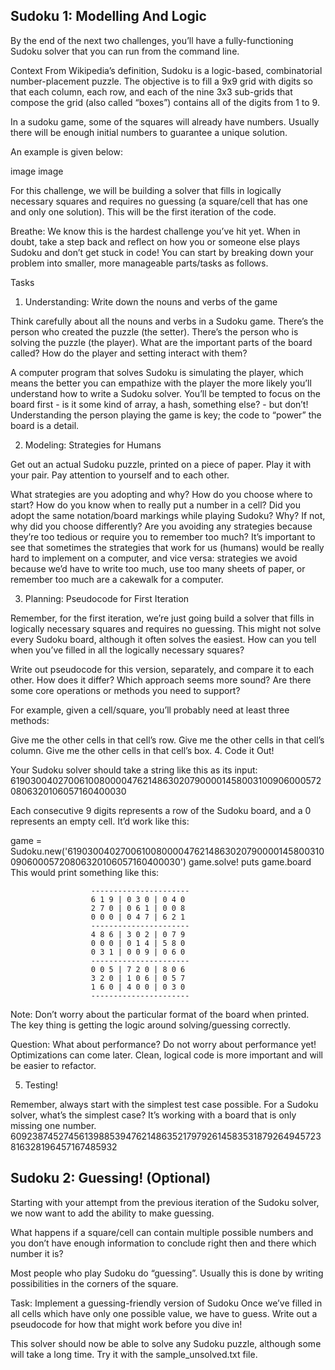 Sudoku 1: Modelling And Logic
------
By the end of the next two challenges, you’ll have a fully-functioning Sudoku solver that you can run from the command line.

Context
From Wikipedia’s definition, Sudoku is a logic-based, combinatorial number-placement puzzle. The objective is to fill a 9x9 grid with digits so that each column, each row, and each of the nine 3x3 sub-grids that compose the grid (also called “boxes”) contains all of the digits from 1 to 9.

In a sudoku game, some of the squares will already have numbers. Usually there will be enough initial numbers to guarantee a unique solution.

An example is given below:

image image

For this challenge, we will be building a solver that fills in logically necessary squares and requires no guessing (a square/cell that has one and only one solution). This will be the first iteration of the code.

Breathe: We know this is the hardest challenge you’ve hit yet. When in doubt, take a step back and reflect on how you or someone else plays Sudoku and don’t get stuck in code! You can start by breaking down your problem into smaller, more manageable parts/tasks as follows.

Tasks
1. Understanding: Write down the nouns and verbs of the game

Think carefully about all the nouns and verbs in a Sudoku game. There’s the person who created the puzzle (the setter). There’s the person who is solving the puzzle (the player). What are the important parts of the board called? How do the player and setting interact with them?

A computer program that solves Sudoku is simulating the player, which means the better you can empathize with the player the more likely you’ll understand how to write a Sudoku solver. You’ll be tempted to focus on the board first - is it some kind of array, a hash, something else? - but don’t! Understanding the person playing the game is key; the code to “power” the board is a detail.

2. Modeling: Strategies for Humans

Get out an actual Sudoku puzzle, printed on a piece of paper. Play it with your pair. Pay attention to yourself and to each other.

What strategies are you adopting and why?
How do you choose where to start?
How do you know when to really put a number in a cell?
Did you adopt the same notation/board markings while playing Sudoku? Why? If not, why did you choose differently?
Are you avoiding any strategies because they’re too tedious or require you to remember too much?
It’s important to see that sometimes the strategies that work for us (humans) would be really hard to implement on a computer, and vice versa: strategies we avoid because we’d have to write too much, use too many sheets of paper, or remember too much are a cakewalk for a computer.

3. Planning: Pseudocode for First Iteration

Remember, for the first iteration, we’re just going build a solver that fills in logically necessary squares and requires no guessing. This might not solve every Sudoku board, although it often solves the easiest. How can you tell when you’ve filled in all the logically necessary squares?

Write out pseudocode for this version, separately, and compare it to each other. How does it differ? Which approach seems more sound? Are there some core operations or methods you need to support?

For example, given a cell/square, you’ll probably need at least three methods:

Give me the other cells in that cell’s row.
Give me the other cells in that cell’s column.
Give me the other cells in that cell’s box.
4. Code it Out!

Your Sudoku solver should take a string like this as its input: 619030040270061008000047621486302079000014580031009060005720806320106057160400030

Each consecutive 9 digits represents a row of the Sudoku board, and a 0 represents an empty cell. It’d work like this:

game = Sudoku.new('619030040270061008000047621486302079000014580031009060005720806320106057160400030')
game.solve!
puts game.board
This would print something like this:

                      ----------------------
                      6 1 9 | 0 3 0 | 0 4 0
                      2 7 0 | 0 6 1 | 0 0 8
                      0 0 0 | 0 4 7 | 6 2 1
                      ----------------------
                      4 8 6 | 3 0 2 | 0 7 9
                      0 0 0 | 0 1 4 | 5 8 0
                      0 3 1 | 0 0 9 | 0 6 0
                      ----------------------
                      0 0 5 | 7 2 0 | 8 0 6
                      3 2 0 | 1 0 6 | 0 5 7
                      1 6 0 | 4 0 0 | 0 3 0
                      ----------------------
Note: Don’t worry about the particular format of the board when printed. The key thing is getting the logic around solving/guessing correctly.

Question: What about performance? Do not worry about performance yet! Optimizations can come later. Clean, logical code is more important and will be easier to refactor.

5. Testing!

Remember, always start with the simplest test case possible. For a Sudoku solver, what’s the simplest case? It’s working with a board that is only missing one number. 609238745274561398853947621486352179792614583531879264945723816328196457167485932

Sudoku 2: Guessing! (Optional)
------------
Starting with your attempt from the previous iteration of the Sudoku solver, we now want to add the ability to make guessing.

What happens if a square/cell can contain multiple possible numbers and you don’t have enough information to conclude right then and there which number it is?

Most people who play Sudoku do “guessing”. Usually this is done by writing possibilities in the corners of the square.

Task: Implement a guessing-friendly version of Sudoku
Once we’ve filled in all cells which have only one possible value, we have to guess. Write out a pseudocode for how that might work before you dive in!

This solver should now be able to solve any Sudoku puzzle, although some will take a long time. Try it with the sample_unsolved.txt file.
